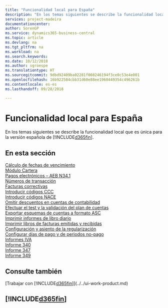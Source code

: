 ```yaml
---
title: "Funcionalidad local para España"
description: "En los temas siguientes se describe la funcionalidad local de la versión española de Business Central."
services: project-madeira
documentationcenter: 
author: SorenGP
ms.service: dynamics365-business-central
ms.topic: article
ms.devlang: na
ms.tgt_pltfrm: na
ms.workload: na
ms.search.keywords: 
ms.date: 10/12/2018
ms.author: sgroespe
ms.translationtype: HT
ms.sourcegitcommit: 9dbd92409ba02281f008246194f3ce0c53e4e001
ms.openlocfilehash: 16b922584cbb31d60e88ee1960449354c496261b
ms.contentlocale: es-es
ms.lasthandoff: 09/28/2018

---
```

# <a name="spain-local-functionality"></a>Funcionalidad local para España
En los temas siguientes se describe la funcionalidad local que es única para la versión española de [!INCLUDE[d365fin](../../includes/d365fin_md.md)].  

## <a name="in-this-section"></a>En esta sección  
[Cálculo de fechas de vencimiento](calculating-due-dates.md)  
[Módulo Cartera](cartera-module.md)  
[Pagos electrónicos – AEB N34.1](electronic-payments-aeb-n341.md)  
[Números de transacción](transaction-numbers.md)  
[Facturas correctivas](corrective-invoices.md)  
[Introducir códigos CCC](how-to-enter-ccc-codes.md)  
[Introducir códigos NACE](how-to-enter-nace-codes.md)  
[Omitir descuentos en cuentas de contabilidad](how-to-ignore-discounts-in-general-ledger-accounts.md)  
[Efectuar el test y la validación del plan de cuentas](how-to-indent-and-validate-chart-of-accounts.md)  
[Exportar esquemas de cuentas a formato ASC](how-to-export-account-schedules-to-asc-format.md)  
[Imprimir informes de libro diario](how-to-print-account-book-reports.md)  
[Imprimir libros de facturas emitidas y recibidas](how-to-print-sales-and-purchase-invoice-books.md)  
[Configuración y asiento de la regularización](how-to-set-up-and-close-income-statement-balances.md)  
[Configurar días de pago y de periodos no-pago](how-to-set-up-payment-days-and-non-payment-periods.md)  
[Informes IVA](vat-reports.md)  
[Informe 340](report-340.md)  
[Informe 347](report-347.md)  
[Informe 349](report-349.md)  

## <a name="see-also"></a>Consulte también
[Trabajar con [!INCLUDE[d365fin](../../includes/d365fin_md.md)]](../../ui-work-product.md)

## [!INCLUDE[d365fin](../../includes/free_trial_md.md)]  

